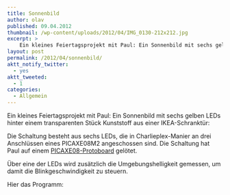 ```yaml
---
title: Sonnenbild
author: olav
published: 09.04.2012
thumbnail: /wp-content/uploads/2012/04/IMG_0130-212x212.jpg
excerpt: >
    Ein kleines Feiertagsprojekt mit Paul: Ein Sonnenbild mit sechs gelben LEDs hinter einem transparenten Stück Kunststoff aus einer IKEA-Schranktür.
layout: post
permalink: /2012/04/sonnenbild/
aktt_notify_twitter:
  - yes
aktt_tweeted:
  - 1
categories:
  - Allgemein
---
```

Ein kleines Feiertagsprojekt mit Paul: Ein Sonnenbild mit sechs gelben LEDs hinter einem transparenten Stück Kunststoff aus einer IKEA-Schranktür:

Die Schaltung besteht aus sechs LEDs, die in Charlieplex-Manier an drei Anschlüssen eines PICAXE08M2 angeschossen sind. Die Schaltung hat Paul auf einem [PICAXE08-Protoboard][1] gelötet.

Über eine der LEDs wird zusätzlich die Umgebungshelligkeit gemessen, um damit die Blinkgeschwindigkeit zu steuern.

Hier das Programm:

 [1]: http://www.picaxe.com/Hardware/Project-Boards/PICAXE-08-Proto-Board/
